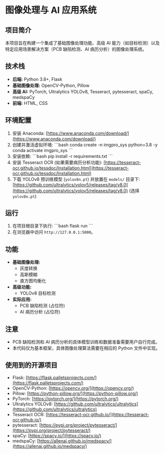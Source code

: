 # 图像处理与 AI 应用系统

## 项目简介

本项目旨在构建一个集成了基础图像处理功能、高级 AI 能力（如目标检测）以及特定应用场景解决方案（PCB 缺陷检测、AI 病历分析）的图像处理系统。

## 技术栈

- **后端:** Python 3.8+, Flask
- **基础图像处理:** OpenCV-Python, Pillow
- **高级 AI:** PyTorch, Ultralytics YOLOv8, Tesseract, pytesseract, spaCy, medspaCy
- **前端:** HTML, CSS

## 环境配置

1.  安装 Anaconda: [https://www.anaconda.com/download/](https://www.anaconda.com/download/)
2.  创建并激活虚拟环境:
    \`\`\`bash
    conda create -n imgpro_sys python=3.8 -y
    conda activate imgpro_sys
    \`\`\`
3.  安装依赖:
    \`\`\`bash
    pip install -r requirements.txt
    \`\`\`
4.  安装 Tesseract OCR (如果需要病历分析功能): [https://tesseract-ocr.github.io/tessdoc/Installation.html](https://tesseract-ocr.github.io/tessdoc/Installation.html)
5.  下载 YOLOv8 预训练模型 (`yolov8n.pt`) 并放置在 `models/` 目录下: [https://github.com/ultralytics/yolov5/releases/tag/v8.0](https://github.com/ultralytics/yolov5/releases/tag/v8.0) (选择 `yolov8n.pt`)

## 运行

1.  在项目根目录下执行:
    \`\`\`bash
    flask run
    \`\`\`
2.  在浏览器中访问 `http://127.0.0.1:5000`。

## 功能

- **基础图像处理:**
  - 灰度转换
  - 高斯模糊
  - 直方图均衡化
- **高级功能:**
  - YOLOv8 目标检测
- **实际应用:**
  - PCB 缺陷检测 (占位符)
  - AI 病历分析 (占位符)

## 注意

- PCB 缺陷检测和 AI 病历分析的具体模型训练和数据准备需要用户自行完成。
- 本代码仅为基本框架，具体图像处理算法需要在相应的 Python 文件中实现。

## 使用到的开源项目

- Flask: [https://flask.palletsprojects.com/](https://flask.palletsprojects.com/)
- OpenCV-Python: [https://opencv.org/](https://opencv.org/)
- Pillow: [https://python-pillow.org/](https://python-pillow.org/)
- PyTorch: [https://pytorch.org/](https://pytorch.org/)
- Ultralytics YOLOv8: [https://github.com/ultralytics/ultralytics](https://github.com/ultralytics/ultralytics)
- Tesseract OCR: [https://tesseract-ocr.github.io/](https://tesseract-ocr.github.io/)
- pytesseract: [https://pypi.org/project/pytesseract/](https://pypi.org/project/pytesseract/)
- spaCy: [https://spacy.io/](https://spacy.io/)
- medspaCy: [https://allenai.github.io/medspacy/](https://allenai.github.io/medspacy/)
